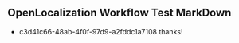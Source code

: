 ## OpenLocalization Workflow Test MarkDown
* c3d41c66-48ab-4f0f-97d9-a2fddc1a7108 thanks!

<!--HONumber=Jul16_HO2-->


